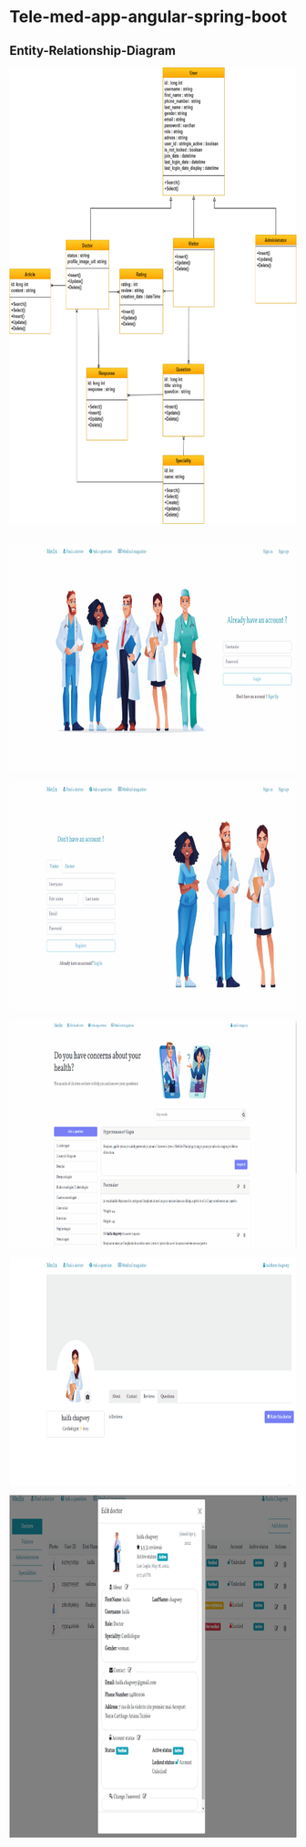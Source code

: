 # Tele-med-app-angular-spring-boot
## Entity-Relationship-Diagram
<p align="center">
<img src="./demo/diagramme de classe global.png" alt="My Project GIF" width="800" height="800"> <br/> <br/>
  </p>
<p align="center">
<img src="./demo/lofin-visitor-gif.gif" alt="My Project GIF" width="800" height="400"> <br/> 
  </p>
  <p align="center">
<img src="./demo/register-doctor-gif.gif" alt="My Project GIF" width="800" height="400"> <br/> 
   </p>
  <p align="center">
<img src="./demo/search-questions-by-speciality-gif.gif" alt="My Project GIF" width="800" height="400"> <br/> 
   </p>
    <p align="center">
<img src="./demo/manage-rating-gif.gif" alt="My Project GIF" width="800" height="400"> <br/> 
</p>
 <p align="center">
<img src="./demo/read-doctor-info.png" alt="My Project GIF" width="800" height="600"> <br/> 
</p>
